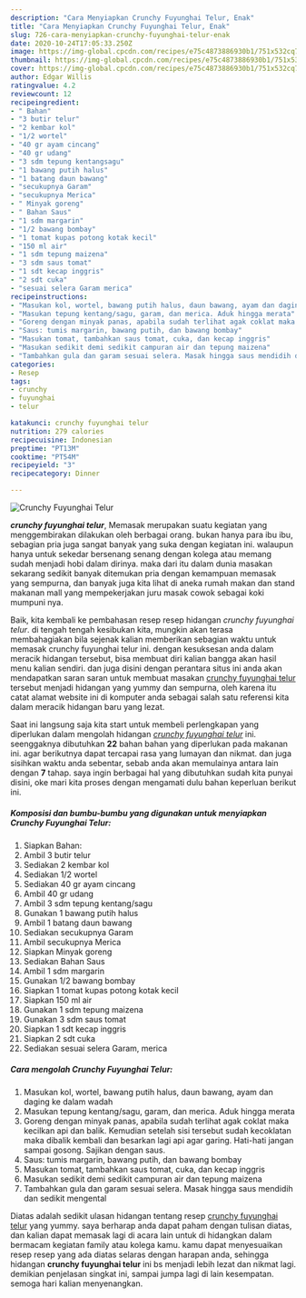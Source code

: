 ```yaml
---
description: "Cara Menyiapkan Crunchy Fuyunghai Telur, Enak"
title: "Cara Menyiapkan Crunchy Fuyunghai Telur, Enak"
slug: 726-cara-menyiapkan-crunchy-fuyunghai-telur-enak
date: 2020-10-24T17:05:33.250Z
image: https://img-global.cpcdn.com/recipes/e75c4873886930b1/751x532cq70/crunchy-fuyunghai-telur-foto-resep-utama.jpg
thumbnail: https://img-global.cpcdn.com/recipes/e75c4873886930b1/751x532cq70/crunchy-fuyunghai-telur-foto-resep-utama.jpg
cover: https://img-global.cpcdn.com/recipes/e75c4873886930b1/751x532cq70/crunchy-fuyunghai-telur-foto-resep-utama.jpg
author: Edgar Willis
ratingvalue: 4.2
reviewcount: 12
recipeingredient:
- " Bahan"
- "3 butir telur"
- "2 kembar kol"
- "1/2 wortel"
- "40 gr ayam cincang"
- "40 gr udang"
- "3 sdm tepung kentangsagu"
- "1 bawang putih halus"
- "1 batang daun bawang"
- "secukupnya Garam"
- "secukupnya Merica"
- " Minyak goreng"
- " Bahan Saus"
- "1 sdm margarin"
- "1/2 bawang bombay"
- "1 tomat kupas potong kotak kecil"
- "150 ml air"
- "1 sdm tepung maizena"
- "3 sdm saus tomat"
- "1 sdt kecap inggris"
- "2 sdt cuka"
- "sesuai selera Garam merica"
recipeinstructions:
- "Masukan kol, wortel, bawang putih halus, daun bawang, ayam dan daging ke dalam wadah"
- "Masukan tepung kentang/sagu, garam, dan merica. Aduk hingga merata"
- "Goreng dengan minyak panas, apabila sudah terlihat agak coklat maka kecilkan api dan balik. Kemudian setelah sisi tersebut sudah kecoklatan maka dibalik kembali dan besarkan lagi api agar garing. Hati-hati jangan sampai gosong. Sajikan dengan saus."
- "Saus: tumis margarin, bawang putih, dan bawang bombay"
- "Masukan tomat, tambahkan saus tomat, cuka, dan kecap inggris"
- "Masukan sedikit demi sedikit campuran air dan tepung maizena"
- "Tambahkan gula dan garam sesuai selera. Masak hingga saus mendidih dan sedikit mengental"
categories:
- Resep
tags:
- crunchy
- fuyunghai
- telur

katakunci: crunchy fuyunghai telur 
nutrition: 279 calories
recipecuisine: Indonesian
preptime: "PT13M"
cooktime: "PT54M"
recipeyield: "3"
recipecategory: Dinner

---
```



![Crunchy Fuyunghai Telur](https://img-global.cpcdn.com/recipes/e75c4873886930b1/751x532cq70/crunchy-fuyunghai-telur-foto-resep-utama.jpg)

<b><i>crunchy fuyunghai telur</i></b>, Memasak merupakan suatu kegiatan yang menggembirakan dilakukan oleh berbagai orang. bukan hanya para ibu ibu, sebagian pria juga sangat banyak yang suka dengan kegiatan ini. walaupun hanya untuk sekedar bersenang senang dengan kolega atau memang sudah menjadi hobi dalam dirinya. maka dari itu dalam dunia masakan sekarang sedikit banyak ditemukan pria dengan kemampuan memasak yang sempurna, dan banyak juga kita lihat di aneka rumah makan dan stand makanan mall yang mempekerjakan juru masak cowok sebagai koki mumpuni nya.



Baik, kita kembali ke pembahasan resep resep hidangan <i>crunchy fuyunghai telur</i>. di tengah tengah kesibukan kita, mungkin akan terasa membahagiakan bila sejenak kalian memberikan sebagian waktu untuk memasak crunchy fuyunghai telur ini. dengan kesuksesan anda dalam meracik hidangan tersebut, bisa membuat diri kalian bangga akan hasil menu kalian sendiri. dan juga disini dengan perantara situs ini anda akan mendapatkan saran saran untuk membuat masakan <u>crunchy fuyunghai telur</u> tersebut menjadi hidangan yang yummy dan sempurna, oleh karena itu catat alamat website ini di komputer anda sebagai salah satu referensi kita dalam meracik hidangan baru yang lezat.


Saat ini langsung saja kita start untuk membeli perlengkapan yang diperlukan dalam mengolah hidangan <u><i>crunchy fuyunghai telur</i></u> ini. seenggaknya dibutuhkan <b>22</b> bahan bahan yang diperlukan pada makanan ini. agar berikutnya dapat tercapai rasa yang lumayan dan nikmat. dan juga sisihkan waktu anda sebentar, sebab anda akan memulainya antara lain dengan <b>7</b> tahap. saya ingin berbagai hal yang dibutuhkan sudah kita punyai disini, oke mari kita proses dengan mengamati dulu bahan keperluan berikut ini.

<!--inarticleads1-->

##### Komposisi dan bumbu-bumbu yang digunakan untuk menyiapkan Crunchy Fuyunghai Telur:

1. Siapkan  Bahan:
1. Ambil 3 butir telur
1. Sediakan 2 kembar kol
1. Sediakan 1/2 wortel
1. Sediakan 40 gr ayam cincang
1. Ambil 40 gr udang
1. Ambil 3 sdm tepung kentang/sagu
1. Gunakan 1 bawang putih halus
1. Ambil 1 batang daun bawang
1. Sediakan secukupnya Garam
1. Ambil secukupnya Merica
1. Siapkan  Minyak goreng
1. Sediakan  Bahan Saus
1. Ambil 1 sdm margarin
1. Gunakan 1/2 bawang bombay
1. Siapkan 1 tomat kupas potong kotak kecil
1. Siapkan 150 ml air
1. Gunakan 1 sdm tepung maizena
1. Gunakan 3 sdm saus tomat
1. Siapkan 1 sdt kecap inggris
1. Siapkan 2 sdt cuka
1. Sediakan sesuai selera Garam, merica




<!--inarticleads2-->

##### Cara mengolah Crunchy Fuyunghai Telur:

1. Masukan kol, wortel, bawang putih halus, daun bawang, ayam dan daging ke dalam wadah
1. Masukan tepung kentang/sagu, garam, dan merica. Aduk hingga merata
1. Goreng dengan minyak panas, apabila sudah terlihat agak coklat maka kecilkan api dan balik. Kemudian setelah sisi tersebut sudah kecoklatan maka dibalik kembali dan besarkan lagi api agar garing. Hati-hati jangan sampai gosong. Sajikan dengan saus.
1. Saus: tumis margarin, bawang putih, dan bawang bombay
1. Masukan tomat, tambahkan saus tomat, cuka, dan kecap inggris
1. Masukan sedikit demi sedikit campuran air dan tepung maizena
1. Tambahkan gula dan garam sesuai selera. Masak hingga saus mendidih dan sedikit mengental




Diatas adalah sedikit ulasan hidangan tentang resep <u>crunchy fuyunghai telur</u> yang yummy. saya berharap anda dapat paham dengan tulisan diatas, dan kalian dapat memasak lagi di acara lain untuk di hidangkan dalam bermacam kegiatan family atau kolega kamu. kamu dapat menyesuaikan resep resep yang ada diatas selaras dengan harapan anda, sehingga hidangan <b>crunchy fuyunghai telur</b> ini bs menjadi lebih lezat dan nikmat lagi. demikian penjelasan singkat ini, sampai jumpa lagi di lain kesempatan. semoga hari kalian menyenangkan.
